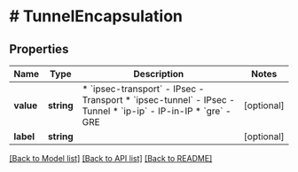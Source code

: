 # # TunnelEncapsulation

## Properties

Name | Type | Description | Notes
------------ | ------------- | ------------- | -------------
**value** | **string** | * &#x60;ipsec-transport&#x60; - IPsec - Transport * &#x60;ipsec-tunnel&#x60; - IPsec - Tunnel * &#x60;ip-ip&#x60; - IP-in-IP * &#x60;gre&#x60; - GRE | [optional]
**label** | **string** |  | [optional]

[[Back to Model list]](../../README.md#models) [[Back to API list]](../../README.md#endpoints) [[Back to README]](../../README.md)

